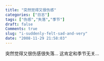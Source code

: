 ```yaml
---
title: "突然觉得又很伤感"
categories: ["日志"]
tags: ["伤感","失落","季节"]
draft: false
Comments: true
slug: "i-suddenly-felt-sad-and-very"
date: "2008-11-29 21:58:03"
---
```


突然觉得又很伤感很失落...
这肯定和季节无关...

